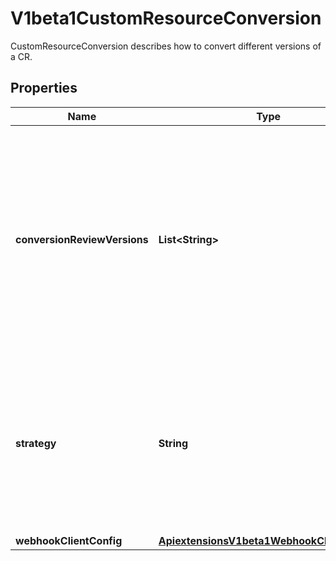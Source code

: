 

# V1beta1CustomResourceConversion

CustomResourceConversion describes how to convert different versions of a CR.
## Properties

Name | Type | Description | Notes
------------ | ------------- | ------------- | -------------
**conversionReviewVersions** | **List&lt;String&gt;** | ConversionReviewVersions is an ordered list of preferred &#x60;ConversionReview&#x60; versions the Webhook expects. API server will try to use first version in the list which it supports. If none of the versions specified in this list supported by API server, conversion will fail for this object. If a persisted Webhook configuration specifies allowed versions and does not include any versions known to the API Server, calls to the webhook will fail. Default to &#x60;[&#39;v1beta1&#39;]&#x60;. |  [optional]
**strategy** | **String** | &#x60;strategy&#x60; specifies the conversion strategy. Allowed values are: - &#x60;None&#x60;: The converter only change the apiVersion and would not touch any other field in the CR. - &#x60;Webhook&#x60;: API Server will call to an external webhook to do the conversion. Additional information   is needed for this option. This requires spec.preserveUnknownFields to be false. | 
**webhookClientConfig** | [**ApiextensionsV1beta1WebhookClientConfig**](ApiextensionsV1beta1WebhookClientConfig.md) |  |  [optional]



